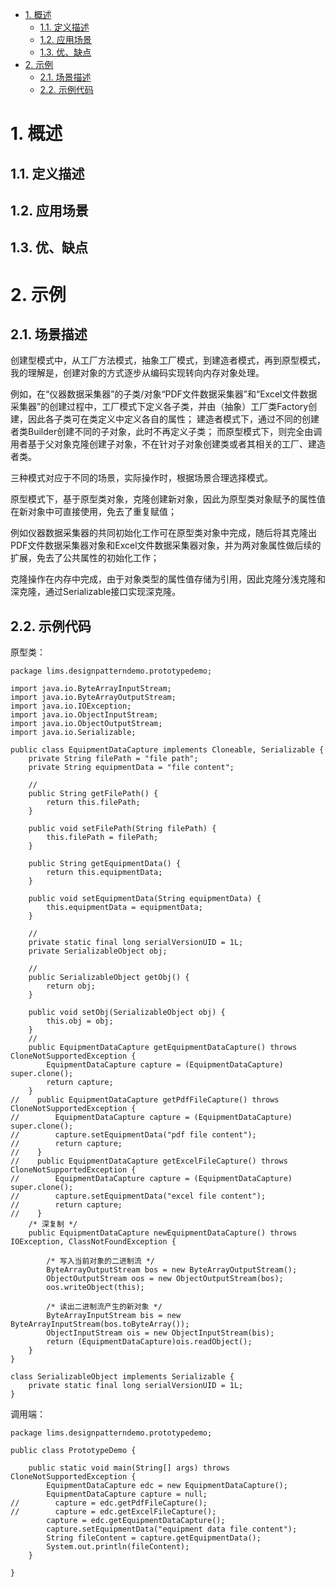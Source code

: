 <!-- TOC -->

- [1. 概述](#1-概述)
    - [1.1. 定义描述](#11-定义描述)
    - [1.2. 应用场景](#12-应用场景)
    - [1.3. 优、缺点](#13-优缺点)
- [2. 示例](#2-示例)
    - [2.1. 场景描述](#21-场景描述)
    - [2.2. 示例代码](#22-示例代码)

<!-- /TOC -->
# 1. 概述
## 1.1. 定义描述

## 1.2. 应用场景

## 1.3. 优、缺点

# 2. 示例
## 2.1. 场景描述
创建型模式中，从工厂方法模式，抽象工厂模式，到建造者模式，再到原型模式，我的理解是，创建对象的方式逐步从编码实现转向内存对象处理。

例如，在“仪器数据采集器”的子类/对象“PDF文件数据采集器”和“Excel文件数据采集器”的创建过程中，工厂模式下定义各子类，并由（抽象）工厂类Factory创建，因此各子类可在类定义中定义各自的属性；
建造者模式下，通过不同的创建者类Builder创建不同的子对象，此时不再定义子类；
而原型模式下，则完全由调用者基于父对象克隆创建子对象，不在针对子对象创建类或者其相关的工厂、建造者类。

三种模式对应于不同的场景，实际操作时，根据场景合理选择模式。

原型模式下，基于原型类对象，克隆创建新对象，因此为原型类对象赋予的属性值在新对象中可直接使用，免去了重复赋值；

例如仪器数据采集器的共同初始化工作可在原型类对象中完成，随后将其克隆出PDF文件数据采集器对象和Excel文件数据采集器对象，并为两对象属性做后续的扩展，免去了公共属性的初始化工作；

克隆操作在内存中完成，由于对象类型的属性值存储为引用，因此克隆分浅克隆和深克隆，通过Serializable接口实现深克隆。
## 2.2. 示例代码

原型类：
```
package lims.designpatterndemo.prototypedemo;

import java.io.ByteArrayInputStream;
import java.io.ByteArrayOutputStream;
import java.io.IOException;
import java.io.ObjectInputStream;
import java.io.ObjectOutputStream;
import java.io.Serializable;

public class EquipmentDataCapture implements Cloneable, Serializable {
    private String filePath = "file path";
    private String equipmentData = "file content";

    //
    public String getFilePath() {
        return this.filePath;
    }

    public void setFilePath(String filePath) {
        this.filePath = filePath;
    }

    public String getEquipmentData() {
        return this.equipmentData;
    }

    public void setEquipmentData(String equipmentData) {
        this.equipmentData = equipmentData;
    }

    //
    private static final long serialVersionUID = 1L;
    private SerializableObject obj;

    //
    public SerializableObject getObj() {
        return obj;
    }

    public void setObj(SerializableObject obj) {
        this.obj = obj;
    }
    //
    public EquipmentDataCapture getEquipmentDataCapture() throws CloneNotSupportedException {  
        EquipmentDataCapture capture = (EquipmentDataCapture) super.clone();  
        return capture;  
    }  
//    public EquipmentDataCapture getPdfFileCapture() throws CloneNotSupportedException {  
//        EquipmentDataCapture capture = (EquipmentDataCapture) super.clone(); 
//        capture.setEquipmentData("pdf file content");
//        return capture;  
//    }  
//    public EquipmentDataCapture getExcelFileCapture() throws CloneNotSupportedException {  
//        EquipmentDataCapture capture = (EquipmentDataCapture) super.clone(); 
//        capture.setEquipmentData("excel file content");
//        return capture;  
//    }  
    /* 深复制 */  
    public EquipmentDataCapture newEquipmentDataCapture() throws IOException, ClassNotFoundException {  
  
        /* 写入当前对象的二进制流 */  
        ByteArrayOutputStream bos = new ByteArrayOutputStream();  
        ObjectOutputStream oos = new ObjectOutputStream(bos);  
        oos.writeObject(this);  
  
        /* 读出二进制流产生的新对象 */  
        ByteArrayInputStream bis = new ByteArrayInputStream(bos.toByteArray());  
        ObjectInputStream ois = new ObjectInputStream(bis);  
        return (EquipmentDataCapture)ois.readObject();  
    }  
}

class SerializableObject implements Serializable {
    private static final long serialVersionUID = 1L;
}
```
调用端：
```
package lims.designpatterndemo.prototypedemo;

public class PrototypeDemo {

    public static void main(String[] args) throws CloneNotSupportedException {
        EquipmentDataCapture edc = new EquipmentDataCapture();
        EquipmentDataCapture capture = null;
//        capture = edc.getPdfFileCapture();
//        capture = edc.getExcelFileCapture();
        capture = edc.getEquipmentDataCapture();
        capture.setEquipmentData("equipment data file content");
        String fileContent = capture.getEquipmentData();
        System.out.println(fileContent);
    }

}
```